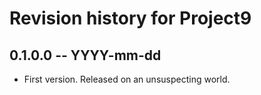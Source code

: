 # Revision history for Project9

## 0.1.0.0 -- YYYY-mm-dd

* First version. Released on an unsuspecting world.
